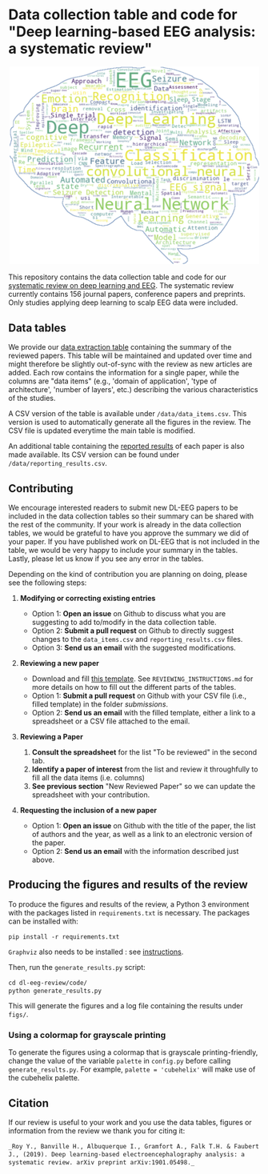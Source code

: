 # Data collection table and code for "Deep learning-based EEG analysis: a systematic review"

<p align="center">
<img width="500" alt="Wordcloud" src="img/DL-EEG_WordCloud.png">
</p>

This repository contains the data collection table and code for our [systematic review on deep learning and EEG](https://arxiv.org/abs/1901.05498).
The systematic review currently contains 156 journal papers, conference papers and preprints.
Only studies applying deep learning to scalp EEG data were included. 

## Data tables

We provide our [data extraction table](https://docs.google.com/spreadsheets/d/1smpU0WSlSq-Al2u_QH3djGn68mTuHlth2fNJTrD3wa8/) containing the summary of the reviewed papers. This table will be maintained and updated over time and might therefore be slightly out-of-sync with the review as new articles are added. Each row contains the information for a single paper, while the columns are "data items" (e.g., 'domain of application', 'type of architecture', 'number of layers', etc.) describing the various characteristics of the studies.

A CSV version of the table is available under `/data/data_items.csv`. This version is used to automatically generate all the figures in the review. The CSV file is updated everytime the main table is modified.

An additional table containing the [reported results](https://docs.google.com/spreadsheets/d/1smpU0WSlSq-Al2u_QH3djGn68mTuHlth2fNJTrD3wa8/edit#gid=1960227030) of each paper is also made available. Its CSV version can be found under `/data/reporting_results.csv`.

## Contributing

We encourage interested readers to submit new DL-EEG papers to be included in the data collection tables so their summary can be shared with the rest of the community. If your work is already in the data collection tables, we would be grateful to have you approve the summary we did of your paper. If you have published work on DL-EEG that is not included in the table, we would be very happy to include your summary in the tables. Lastly, please let us know if you see any error in the tables.

Depending on the kind of contribution you are planning on doing, please see the following steps:

1. **Modifying or correcting existing entries**
    - Option 1: **Open an issue** on Github to discuss what you are suggesting to add to/modify in the data collection table.
    - Option 2: **Submit a pull request** on Github to directly suggest changes to the `data_items.csv` and `reporting_results.csv` files.
    - Option 3: **Send us an email** with the suggested modifications.

2. **Reviewing a new paper**
    - Download and fill [this template](https://docs.google.com/spreadsheets/d/1QKc7U3LxBguIT72qG3ZwqtrOzzviP5VU0JMioAz4Kgw/). See `REVIEWING_INSTRUCTIONS.md` for more details on how to fill out the different parts of the tables.
    - Option 1: **Submit a pull request** on Github with your CSV file (i.e., filled template) in the folder _submissions_.
    - Option 2: **Send us an email** with the filled template, either a link to a spreadsheet or a CSV file attached to the email.

3. **Reviewing a Paper**
    1. **Consult the spreadsheet** for the list "To be reviewed" in the second tab.
    2. **Identify a paper of interest** from the list and review it throughfully to fill all the data items (i.e. columns)
    4. **See previous section** "New Reviewed Paper" so we can update the spreadsheet with your contribution.

4. **Requesting the inclusion of a new paper**
    - Option 1: **Open an issue** on Github with the title of the paper, the list of authors and the year, as well as a link to an electronic version of the paper.
    - Option 2: **Send us an email** with the information described just above.

## Producing the figures and results of the review

To produce the figures and results of the review, a Python 3 environment with the packages listed in `requirements.txt` is necessary.
The packages can be installed with:

```
pip install -r requirements.txt
```

`Graphviz` also needs to be installed : see [instructions](https://www.graphviz.org/download/).

Then, run the `generate_results.py` script:

```
cd dl-eeg-review/code/
python generate_results.py
```

This will generate the figures and a log file containing the results under `figs/`.

### Using a colormap for grayscale printing

To generate the figures using a colormap that is grayscale printing-friendly, change the value of the variable `palette` in `config.py` before calling `generate_results.py`. For example, `palette = 'cubehelix'` will make use of the cubehelix palette.

## Citation

If our review is useful to your work and you use the data tables, figures or information from the review we thank you for citing it:

```
_Roy Y., Banville H., Albuquerque I., Gramfort A., Falk T.H. & Faubert J., (2019). Deep learning-based electroencephalography analysis: a systematic review. arXiv preprint arXiv:1901.05498._
```
